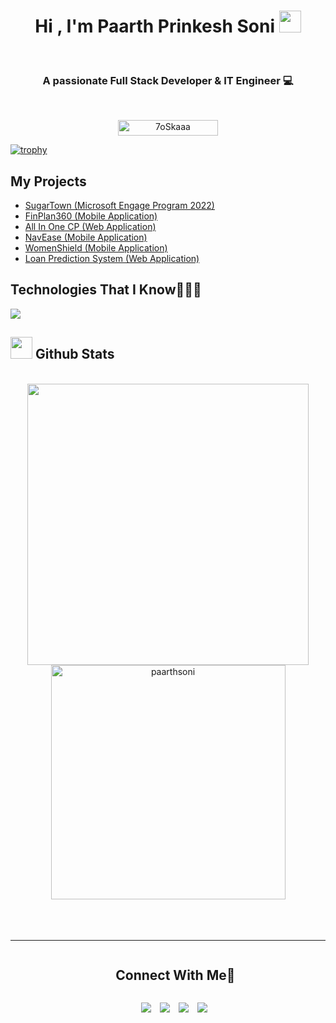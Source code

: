 <h1 align="center"><b>Hi , I'm Paarth Prinkesh Soni </b><img src="https://media.giphy.com/media/hvRJCLFzcasrR4ia7z/giphy.gif" width="35"></h1>
<!--  -->
<br>
<h3 align="center">A passionate Full Stack Developer & IT Engineer 💻 </h3>
<br>
<p align="center"> 
	<img src="https://komarev.com/ghpvc/?username=paarthsoni&label=Profile%20views&color=0047AB&style=plastic?" alt="7oSkaaa" height=25px, width=160px/> 
	<!---
		<a href = "https://commits.top/egypt.html" target="_blank">
			<img src="https://aktive.tk/egypt/7oSkaaa?color=red" alt="Most Active Users" target="_blank" height=25px, width=250px/> 
		</a>
	-->
	

</p>

[![trophy](https://github-profile-trophy.vercel.app/?username=paarthsoni)](https://github.com/ryo-ma/github-profile-trophy)


My Projects
-------------
- <a href="https://github.com/paarthsoni/microsoft_engage_sugartown">SugarTown (Microsoft Engage Program 2022)</a>
- <a href="https://github.com/paarthsoni/FinPlan360">FinPlan360 (Mobile Application)</a>
- <a href="https://github.com/paarthsoni/All-in-one-cp">All In One CP (Web Application) </a>
- <a href="https://github.com/paarthsoni/NavEase">NavEase (Mobile Application) </a>
- <a href="https://github.com/paarthsoni/WomenShield">WomenShield (Mobile Application) </a>
- <a href="https://github.com/paarthsoni/Loan-Prediction-System">Loan Prediction System (Web Application) </a>


Technologies That I Know👨🏻‍💻
-------------
<!--tech stack icons-->
<p>
  <a href="https://skillicons.dev">
    <img src="https://skillicons.dev/icons?i=git,cpp,css,docker,postgres,figma,github,html,java,js,linux,mysql,postman,py,react,vscode,django,flutter,dart,dotnet,bootstrap,cs,go,heroku,jquery,php,sqlite,visualstudio,&perline=14" />
  </a>
</p>


## <img src="https://media.giphy.com/media/iY8CRBdQXODJSCERIr/giphy.gif" width="35"><b> Github Stats </b>
<br>

<div align="center">

<a href="https://github.com/paarthsoni/">
  <img src="https://github-readme-stats.vercel.app/api?username=paarthsoni&include_all_commits=true&count_private=true&show_icons=true&line_height=20&title_color=7A7ADB&icon_color=2234AE&text_color=D3D3D3&bg_color=0,000000,130F40" width="450"/>
  <img src="https://github-readme-stats.vercel.app/api/top-langs?username=paarthsoni&show_icons=true&locale=en&layout=compact&line_height=20&title_color=7A7ADB&icon_color=2234AE&text_color=D3D3D3&bg_color=0,000000,130F40" width="375"  alt="paarthsoni"/>

</a>
</div>

<br>
<br>
<br>

-----
<div id="user-content-toc">
  <ul align="center">
    <summary><h2 style="display: inline-block">Connect With Me🤝</h2></summary>
  </ul>
</div>

<p align="center">

 <div align="center"  class="icons-social" style="margin-left: 10px;">
        <a style="margin-left: 10px;"  target="_blank" href="https://www.linkedin.com/in/paarthsoni/">
			<img src="https://img.icons8.com/doodle/40/000000/linkedin--v2.png"></a>
        <a style="margin-left: 10px;" target="_blank" href="https://github.com/paarthsoni">
		<img src="https://img.icons8.com/doodle/40/000000/github--v1.png"></a>
        <a style="margin-left: 10px;" target="_blank" href="https://www.instagram.com/paarth.sonii/">
			<img src="https://img.icons8.com/doodle/40/000000/instagram-new--v2.png"></a>
		<a style="margin-left: 10px;" target="_blank" href="https://x.com/SoniPaarth32984">
			<img src="https://img.icons8.com/doodle/1x/twitter-squared--v2.png" ></a>
      </div>

</p>
